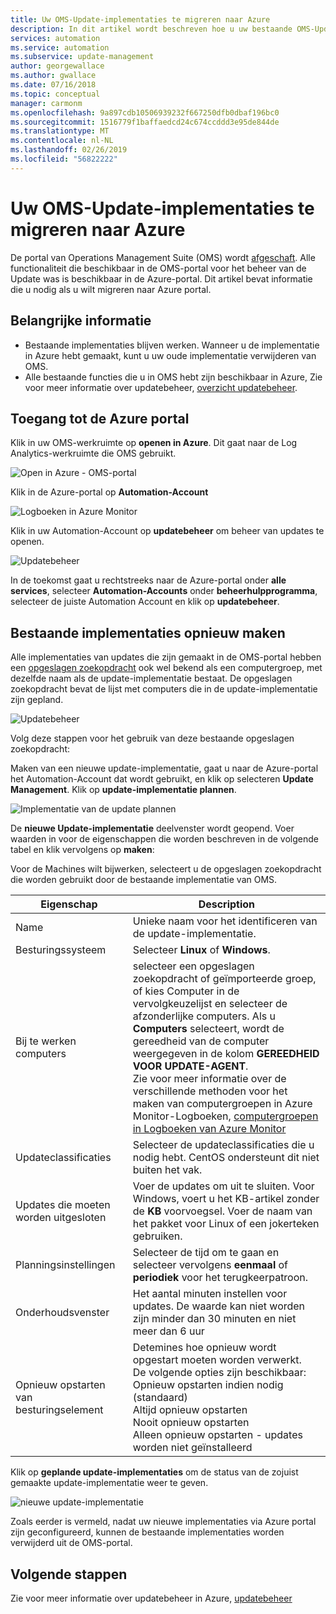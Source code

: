 ```yaml
---
title: Uw OMS-Update-implementaties te migreren naar Azure
description: In dit artikel wordt beschreven hoe u uw bestaande OMS-Update-implementaties te migreren naar Azure
services: automation
ms.service: automation
ms.subservice: update-management
author: georgewallace
ms.author: gwallace
ms.date: 07/16/2018
ms.topic: conceptual
manager: carmonm
ms.openlocfilehash: 9a897cdb10506939232f667250dfb0dbaf196bc0
ms.sourcegitcommit: 1516779f1baffaedcd24c674ccddd3e95de844de
ms.translationtype: MT
ms.contentlocale: nl-NL
ms.lasthandoff: 02/26/2019
ms.locfileid: "56822222"
---
```

# <a name="migrate-your-oms-update-deployments-to-azure"></a>Uw OMS-Update-implementaties te migreren naar Azure

De portal van Operations Management Suite (OMS) wordt [afgeschaft](../azure-monitor/platform/oms-portal-transition.md). Alle functionaliteit die beschikbaar in de OMS-portal voor het beheer van de Update was is beschikbaar in de Azure-portal. Dit artikel bevat informatie die u nodig als u wilt migreren naar Azure portal.

## <a name="key-information"></a>Belangrijke informatie

* Bestaande implementaties blijven werken. Wanneer u de implementatie in Azure hebt gemaakt, kunt u uw oude implementatie verwijderen van OMS.
* Alle bestaande functies die u in OMS hebt zijn beschikbaar in Azure, Zie voor meer informatie over updatebeheer, [overzicht updatebeheer](automation-update-management.md).

## <a name="access-the-azure-portal"></a>Toegang tot de Azure portal

Klik in uw OMS-werkruimte op **openen in Azure**. Dit gaat naar de Log Analytics-werkruimte die OMS gebruikt.

![Open in Azure - OMS-portal](media/migrate-oms-update-deployments/link-to-azure-portal.png)

Klik in de Azure-portal op **Automation-Account**

![Logboeken in Azure Monitor](media/migrate-oms-update-deployments/log-analytics.png)

Klik in uw Automation-Account op **updatebeheer** om beheer van updates te openen.

![Updatebeheer](media/migrate-oms-update-deployments/azure-automation.png)

In de toekomst gaat u rechtstreeks naar de Azure-portal onder **alle services**, selecteer **Automation-Accounts** onder **beheerhulpprogramma**, selecteer de juiste Automation Account en klik op **updatebeheer**.

## <a name="recreate-existing-deployments"></a>Bestaande implementaties opnieuw maken

Alle implementaties van updates die zijn gemaakt in de OMS-portal hebben een [opgeslagen zoekopdracht](../azure-monitor/platform/computer-groups.md) ook wel bekend als een computergroep, met dezelfde naam als de update-implementatie bestaat. De opgeslagen zoekopdracht bevat de lijst met computers die in de update-implementatie zijn gepland.

![Updatebeheer](media/migrate-oms-update-deployments/oms-deployment.png)

Volg deze stappen voor het gebruik van deze bestaande opgeslagen zoekopdracht:

Maken van een nieuwe update-implementatie, gaat u naar de Azure-portal het Automation-Account dat wordt gebruikt, en klik op selecteren **Update Management**. Klik op **update-implementatie plannen**.

![Implementatie van de update plannen](media/migrate-oms-update-deployments/schedule-update-deployment.png)

De **nieuwe Update-implementatie** deelvenster wordt geopend. Voer waarden in voor de eigenschappen die worden beschreven in de volgende tabel en klik vervolgens op **maken**:

Voor de Machines wilt bijwerken, selecteert u de opgeslagen zoekopdracht die worden gebruikt door de bestaande implementatie van OMS.

| Eigenschap | Description |
| --- | --- |
|Name |Unieke naam voor het identificeren van de update-implementatie. |
|Besturingssysteem| Selecteer **Linux** of **Windows**.|
|Bij te werken computers |selecteer een opgeslagen zoekopdracht of geïmporteerde groep, of kies Computer in de vervolgkeuzelijst en selecteer de afzonderlijke computers. Als u **Computers** selecteert, wordt de gereedheid van de computer weergegeven in de kolom **GEREEDHEID VOOR UPDATE-AGENT**.</br> Zie voor meer informatie over de verschillende methoden voor het maken van computergroepen in Azure Monitor-Logboeken, [computergroepen in Logboeken van Azure Monitor](../azure-monitor/platform/computer-groups.md) |
|Updateclassificaties|Selecteer de updateclassificaties die u nodig hebt. CentOS ondersteunt dit niet buiten het vak.|
|Updates die moeten worden uitgesloten|Voer de updates om uit te sluiten. Voor Windows, voert u het KB-artikel zonder de **KB** voorvoegsel. Voer de naam van het pakket voor Linux of een jokerteken gebruiken.  |
|Planningsinstellingen|Selecteer de tijd om te gaan en selecteer vervolgens **eenmaal** of **periodiek** voor het terugkeerpatroon.|| Onderhoudsvenster |Het aantal minuten instellen voor updates. De waarde mag niet kleiner dan 30 minuten of meer dan 6 uur. |
| Onderhoudsvenster |Het aantal minuten instellen voor updates. De waarde kan niet worden zijn minder dan 30 minuten en niet meer dan 6 uur |
| Opnieuw opstarten van besturingselement| Detemines hoe opnieuw wordt opgestart moeten worden verwerkt.</br>De volgende opties zijn beschikbaar:</br>Opnieuw opstarten indien nodig (standaard)</br>Altijd opnieuw opstarten</br>Nooit opnieuw opstarten</br>Alleen opnieuw opstarten - updates worden niet geïnstalleerd|

Klik op **geplande update-implementaties** om de status van de zojuist gemaakte update-implementatie weer te geven.

![nieuwe update-implementatie](media/migrate-oms-update-deployments/new-update-deployment.png)

Zoals eerder is vermeld, nadat uw nieuwe implementaties via Azure portal zijn geconfigureerd, kunnen de bestaande implementaties worden verwijderd uit de OMS-portal.

## <a name="next-steps"></a>Volgende stappen

Zie voor meer informatie over updatebeheer in Azure, [updatebeheer](automation-update-management.md)
